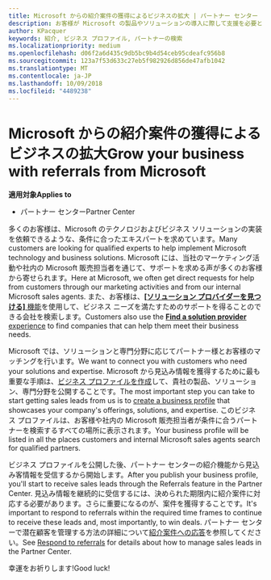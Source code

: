 ```yaml
---
title: Microsoft からの紹介案件の獲得によるビジネスの拡大 | パートナー センター
description: お客様が Microsoft の製品やソリューションの導入に際して支援を必要とする場合に、パートナーは見込み客情報を取得し、商談を始めることができます。
author: KPacquer
keywords: 紹介, ビジネス プロファイル, パートナーの検索
ms.localizationpriority: medium
ms.openlocfilehash: d06f2a6d435c9db5bc9b4d54ceb95cdeafc956b8
ms.sourcegitcommit: 123a7f53d633c27eb5f982926d856de47afb1042
ms.translationtype: MT
ms.contentlocale: ja-JP
ms.lasthandoff: 10/09/2018
ms.locfileid: "4489238"
---
```

<!-- FWLink:  https://go.microsoft.com/fwlink/?linkid=849775 (top of page) -->

# <a name="grow-your-business-with-referrals-from-microsoft"></a><span data-ttu-id="3772a-104">Microsoft からの紹介案件の獲得によるビジネスの拡大</span><span class="sxs-lookup"><span data-stu-id="3772a-104">Grow your business with referrals from Microsoft</span></span>

**<span data-ttu-id="3772a-105">適用対象</span><span class="sxs-lookup"><span data-stu-id="3772a-105">Applies to</span></span>**

-  <span data-ttu-id="3772a-106">パートナー センター</span><span class="sxs-lookup"><span data-stu-id="3772a-106">Partner Center</span></span>

<span data-ttu-id="3772a-107">多くのお客様は、Microsoft のテクノロジおよびビジネス ソリューションの実装を依頼できるような、条件に合ったエキスパートを求めています。</span><span class="sxs-lookup"><span data-stu-id="3772a-107">Many customers are looking for qualified experts to help implement Microsoft technology and business solutions.</span></span> <span data-ttu-id="3772a-108">Microsoft には、当社のマーケティング活動や社内の Microsoft 販売担当者を通じて、サポートを求める声が多くのお客様から寄せられます。</span><span class="sxs-lookup"><span data-stu-id="3772a-108">Here at Microsoft, we often get direct requests for help from customers through our marketing activities and from our internal Microsoft sales agents.</span></span> <span data-ttu-id="3772a-109">また、お客様は、[**[ソリューション プロバイダーを見つける]** 機能](https://www.microsoft.com/solution-providers/search)を使用して、ビジネス ニーズを満たすためのサポートを得ることのできる会社を検索します。</span><span class="sxs-lookup"><span data-stu-id="3772a-109">Customers also use the [**Find a solution provider** experience](https://www.microsoft.com/solution-providers/search) to find companies that can help them meet their business needs.</span></span> 

<span data-ttu-id="3772a-110">Microsoft では、ソリューションと専門分野に応じてパートナー様とお客様のマッチングを行います。</span><span class="sxs-lookup"><span data-stu-id="3772a-110">We want to connect you with customers who need your solutions and expertise.</span></span> <span data-ttu-id="3772a-111">Microsoft から見込み情報を獲得するために最も重要な手順は、[ビジネス プロファイルを作成](create-a-marketing-profile.md)して、貴社の製品、ソリューション、専門分野を公開することです。</span><span class="sxs-lookup"><span data-stu-id="3772a-111">The most important step you can take to start getting sales leads from us is to [create a business profile](create-a-marketing-profile.md) that showcases your company's offerings, solutions, and expertise.</span></span> <span data-ttu-id="3772a-112">このビジネス プロファイルは、お客様や社内の Microsoft 販売担当者が条件に合うパートナーを検索するすべての場所に表示されます。</span><span class="sxs-lookup"><span data-stu-id="3772a-112">Your business profile will be listed in all the places customers and internal Microsoft sales agents search for qualified partners.</span></span> 

 <span data-ttu-id="3772a-113">ビジネス プロファイルを公開した後、パートナー センターの紹介機能から見込み客情報を受信するから開始します。</span><span class="sxs-lookup"><span data-stu-id="3772a-113">After you publish your business profile, you'll start to receive sales leads through the Referrals feature in the Partner Center.</span></span> <span data-ttu-id="3772a-114">見込み情報を継続的に受信するには、決められた期限内に紹介案件に対応する必要があります。さらに重要になるのが、案件を獲得することです。</span><span class="sxs-lookup"><span data-stu-id="3772a-114">It's important to respond to referrals within the required time frames to continue to receive these leads and, most importantly, to win deals.</span></span> <span data-ttu-id="3772a-115">パートナー センターで潜在顧客を管理する方法の詳細について[紹介案件への応答](responding-to-referrals.md)を参照してください。</span><span class="sxs-lookup"><span data-stu-id="3772a-115">See [Respond to referrals](responding-to-referrals.md) for details about how to manage sales leads in the Partner Center.</span></span>  

<span data-ttu-id="3772a-116">幸運をお祈りします!</span><span class="sxs-lookup"><span data-stu-id="3772a-116">Good luck!</span></span>

<!-- 
*  [Analyze your business profile](analyze-your-marketing-profile.md) Regularly review and optimize your business profile to make sure you’re getting in front of your target customers.
-->
